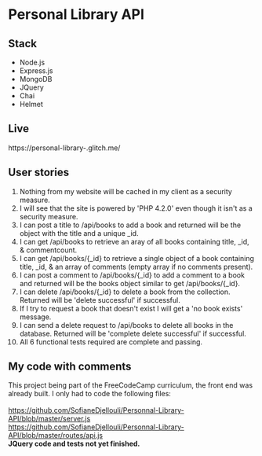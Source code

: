 # Personal Library API
## Stack
* Node.js
* Express.js
* MongoDB
* JQuery
* Chai
* Helmet
## Live
https://personal-library-.glitch.me/
## User stories
1) Nothing from my website will be cached in my client as a security measure.
2) I will see that the site is powered by 'PHP 4.2.0' even though it isn't as a security measure.
3) I can post a title to /api/books to add a book and returned will be the object with the title and a unique _id.
4) I can get /api/books to retrieve an aray of all books containing title, _id, & commentcount.
5) I can get /api/books/{_id} to retrieve a single object of a book containing title, _id, & an array of comments (empty array if no comments present).
6) I can post a comment to /api/books/{_id} to add a comment to a book and returned will be the books object similar to get /api/books/{_id}.
7) I can delete /api/books/{_id} to delete a book from the collection. Returned will be 'delete successful' if successful.
8) If I try to request a book that doesn't exist I will get a 'no book exists' message.
9) I can send a delete request to /api/books to delete all books in the database. Returned will be 'complete delete successful' if successful.
10) All 6 functional tests required are complete and passing.

## My code with comments
This project being part of the FreeCodeCamp curriculum, the front end was already built. I only had to code the following files:<br>
<br>https://github.com/SofianeDjellouli/Personnal-Library-API/blob/master/server.js
<br>https://github.com/SofianeDjellouli/Personnal-Library-API/blob/master/routes/api.js
<br>
<strong>JQuery code and tests not yet finished.</strong>
